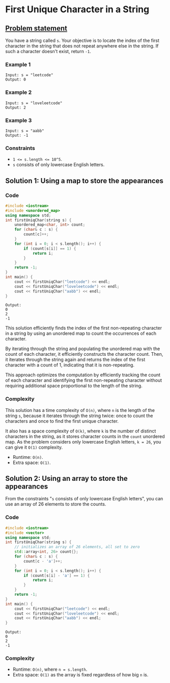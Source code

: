 # First Unique Character in a String

## [Problem statement](https://leetcode.com/problems/first-unique-character-in-a-string/)

You have a string called `s`. Your objective is to locate the index of the first character in the string that does not repeat anywhere else in the string. If such a character doesn't exist, return `-1`.

### Example 1
```text
Input: s = "leetcode"
Output: 0
```

### Example 2
```text
Input: s = "loveleetcode"
Output: 2
```

### Example 3
```text
Input: s = "aabb"
Output: -1
``` 

### Constraints

* `1 <= s.length <= 10^5`.
* `s` consists of only lowercase English letters.

## Solution 1: Using a map to store the appearances

### Code
```cpp
#include <iostream>
#include <unordered_map>
using namespace std;
int firstUniqChar(string s) {
    unordered_map<char, int> count;
    for (char& c : s) {
        count[c]++;
    }
    for (int i = 0; i < s.length(); i++) {
        if (count[s[i]] == 1) {
            return i;
        }
    }
    return -1;
}
int main() {
    cout << firstUniqChar("leetcode") << endl;
    cout << firstUniqChar("loveleetcode") << endl;
    cout << firstUniqChar("aabb") << endl;
}
```
```text
Output:
0
2
-1
```

This solution efficiently finds the index of the first non-repeating character in a string by using an unordered map to count the occurrences of each character. 

By iterating through the string and populating the unordered map with the count of each character, it efficiently constructs the character count. Then, it iterates through the string again and returns the index of the first character with a count of 1, indicating that it is non-repeating. 

This approach optimizes the computation by efficiently tracking the count of each character and identifying the first non-repeating character without requiring additional space proportional to the length of the string.

### Complexity
This solution has a time complexity of `O(n)`, where `n` is the length of the string `s`, because it iterates through the string twice: once to count the characters and once to find the first unique character. 

It also has a space complexity of `O(k)`, where `k` is the number of distinct characters in the string, as it stores character counts in the `count` unordered map. As the problem considers only lowercase English letters, `k = 26`, you can give it `O(1)` complexity.

* Runtime: `O(n)`.
* Extra space: `O(1)`.

## Solution 2: Using an array to store the appearances

From the constraints "`s` consists of only lowercase English letters", you can use an array of 26 elements to store the counts.

### Code
```cpp
#include <iostream>
#include <vector>
using namespace std;
int firstUniqChar(string s) {
    // initializes an array of 26 elements, all set to zero
    std::array<int, 26> count{};
    for (char& c : s) {
        count[c - 'a']++;
    }
    for (int i = 0; i < s.length(); i++) {
        if (count[s[i] - 'a'] == 1) {
            return i;
        }
    }
    return -1;
}
int main() {
    cout << firstUniqChar("leetcode") << endl;
    cout << firstUniqChar("loveleetcode") << endl;
    cout << firstUniqChar("aabb") << endl;
}
```
```text
Output:
0
2
-1
```

### Complexity
* Runtime: `O(n)`, where `n = s.length`.
* Extra space: `O(1)` as the array is fixed regardless of how big `n` is.
